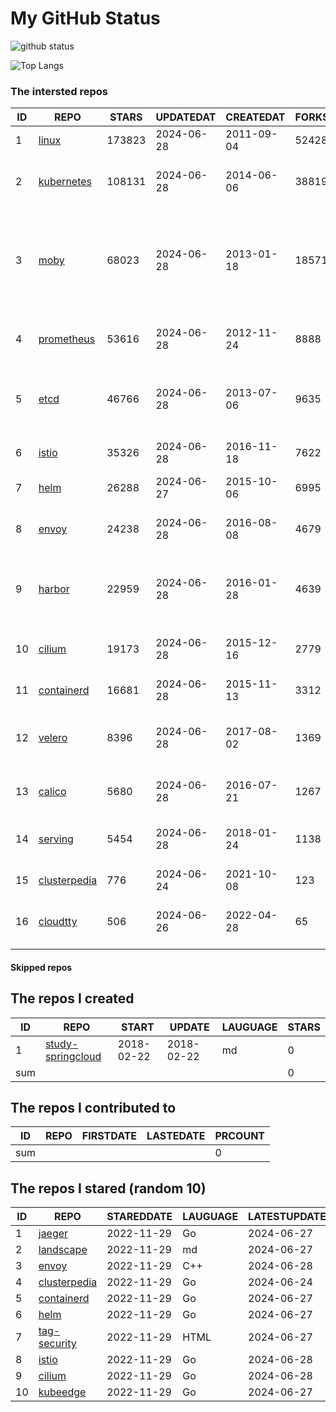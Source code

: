 # My GitHub Status

<img src="https://github-readme-stats-1.yihong0618.vercel.app/api?username=daoqingniu&show_icons=true&&&hide_title=true&count_private=true" alt="github status" />

![Top Langs](https://github-readme-stats-1.yihong0618.vercel.app/api/top-langs/?username=daoqingniu&layout=compact)

<!--START_SECTION:github_repos-->
### The intersted repos
| ID |                              REPO                               | STARS  | UPDATEDAT  | CREATEDAT  | FORKSCOUNT |                                                DESCRIPTIONS                                                |
|----|-----------------------------------------------------------------|--------|------------|------------|------------|------------------------------------------------------------------------------------------------------------|
|  1 | [linux](https://github.com/torvalds/linux)                      | 173823 | 2024-06-28 | 2011-09-04 |      52428 | Linux kernel source tree                                                                                   |
|  2 | [kubernetes](https://github.com/kubernetes/kubernetes)          | 108131 | 2024-06-28 | 2014-06-06 |      38819 | Production-Grade Container Scheduling and Management                                                       |
|  3 | [moby](https://github.com/moby/moby)                            |  68023 | 2024-06-28 | 2013-01-18 |      18571 | The Moby Project - a collaborative project for the container ecosystem to assemble container-based systems |
|  4 | [prometheus](https://github.com/prometheus/prometheus)          |  53616 | 2024-06-28 | 2012-11-24 |       8888 | The Prometheus monitoring system and time series database.                                                 |
|  5 | [etcd](https://github.com/etcd-io/etcd)                         |  46766 | 2024-06-28 | 2013-07-06 |       9635 | Distributed reliable key-value store for the most critical data of a distributed system                    |
|  6 | [istio](https://github.com/istio/istio)                         |  35326 | 2024-06-28 | 2016-11-18 |       7622 | Connect, secure, control, and observe services.                                                            |
|  7 | [helm](https://github.com/helm/helm)                            |  26288 | 2024-06-27 | 2015-10-06 |       6995 | The Kubernetes Package Manager                                                                             |
|  8 | [envoy](https://github.com/envoyproxy/envoy)                    |  24238 | 2024-06-28 | 2016-08-08 |       4679 | Cloud-native high-performance edge/middle/service proxy                                                    |
|  9 | [harbor](https://github.com/goharbor/harbor)                    |  22959 | 2024-06-28 | 2016-01-28 |       4639 | An open source trusted cloud native registry project that stores, signs, and scans content.                |
| 10 | [cilium](https://github.com/cilium/cilium)                      |  19173 | 2024-06-28 | 2015-12-16 |       2779 | eBPF-based Networking, Security, and Observability                                                         |
| 11 | [containerd](https://github.com/containerd/containerd)          |  16681 | 2024-06-28 | 2015-11-13 |       3312 | An open and reliable container runtime                                                                     |
| 12 | [velero](https://github.com/vmware-tanzu/velero)                |   8396 | 2024-06-28 | 2017-08-02 |       1369 | Backup and migrate Kubernetes applications and their persistent volumes                                    |
| 13 | [calico](https://github.com/projectcalico/calico)               |   5680 | 2024-06-28 | 2016-07-21 |       1267 | Cloud native networking and network security                                                               |
| 14 | [serving](https://github.com/knative/serving)                   |   5454 | 2024-06-28 | 2018-01-24 |       1138 | Kubernetes-based, scale-to-zero, request-driven compute                                                    |
| 15 | [clusterpedia](https://github.com/clusterpedia-io/clusterpedia) |    776 | 2024-06-24 | 2021-10-08 |        123 | The Encyclopedia of Kubernetes clusters                                                                    |
| 16 | [cloudtty](https://github.com/cloudtty/cloudtty)                |    506 | 2024-06-26 | 2022-04-28 |         65 | A Friendly Kubernetes CloudShell (Web Terminal) !                                                          |



#### Skipped repos
<!--END_SECTION:github_repos-->

<!--START_SECTION:my_github-->
## The repos I created
| ID  |                                 REPO                                 |   START    |   UPDATE   | LAUGUAGE | STARS |
|-----|----------------------------------------------------------------------|------------|------------|----------|-------|
|   1 | [study-springcloud](https://github.com/daoqingniu/study-springcloud) | 2018-02-22 | 2018-02-22 | md       |     0 |
| sum |                                                                      |            |            |          |     0 |

## The repos I contributed to
| ID  | REPO | FIRSTDATE | LASTEDATE | PRCOUNT |
|-----|------|-----------|-----------|---------|
| sum |      |           |           |       0 |

## The repos I stared (random 10)
| ID |                              REPO                               | STAREDDATE | LAUGUAGE | LATESTUPDATE |
|----|-----------------------------------------------------------------|------------|----------|--------------|
|  1 | [jaeger](https://github.com/jaegertracing/jaeger)               | 2022-11-29 | Go       | 2024-06-27   |
|  2 | [landscape](https://github.com/cncf/landscape)                  | 2022-11-29 | md       | 2024-06-27   |
|  3 | [envoy](https://github.com/envoyproxy/envoy)                    | 2022-11-29 | C++      | 2024-06-28   |
|  4 | [clusterpedia](https://github.com/clusterpedia-io/clusterpedia) | 2022-11-29 | Go       | 2024-06-24   |
|  5 | [containerd](https://github.com/containerd/containerd)          | 2022-11-29 | Go       | 2024-06-27   |
|  6 | [helm](https://github.com/helm/helm)                            | 2022-11-29 | Go       | 2024-06-27   |
|  7 | [tag-security](https://github.com/cncf/tag-security)            | 2022-11-29 | HTML     | 2024-06-27   |
|  8 | [istio](https://github.com/istio/istio)                         | 2022-11-29 | Go       | 2024-06-28   |
|  9 | [cilium](https://github.com/cilium/cilium)                      | 2022-11-29 | Go       | 2024-06-28   |
| 10 | [kubeedge](https://github.com/kubeedge/kubeedge)                | 2022-11-29 | Go       | 2024-06-27   |

<!--END_SECTION:my_github-->

